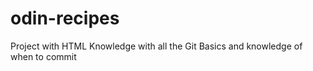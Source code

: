 # odin-recipes

Project with HTML Knowledge with all the Git Basics and knowledge of when to commit 

    
